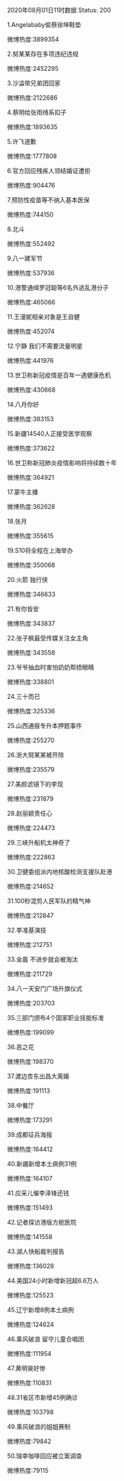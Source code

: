 2020年08月01日11时数据
Status: 200

1.Angelababy偷蔡徐坤鞋垫

微博热度:3899354

2.努某某存在多项违纪违规

微博热度:2452295

3.沙溢带兄弟团回家

微博热度:2122686

4.蔡明给张雨绮系扣子

微博热度:1893635

5.许飞道歉

微博热度:1777808

6.官方回应残疾人领结婚证遭拒

微博热度:904476

7.预防性疫苗等不纳入基本医保

微博热度:744150

8.北斗

微博热度:552492

9.八一建军节

微博热度:537936

10.港警通缉罗冠聪等6名外逃乱港分子

微博热度:465066

11.王漫妮相亲对象是王自健

微博热度:452074

12.宁静 我们不需要流量明星

微博热度:441976

13.世卫称新冠疫情是百年一遇健康危机

微博热度:430668

14.八月你好

微博热度:383153

15.新疆14540人正接受医学观察

微博热度:373622

16.世卫称新冠肺炎疫情影响将持续数十年

微博热度:364921

17.蒙牛主播

微博热度:362628

18.张月

微博热度:355615

19.S10将全程在上海举办

微博热度:350068

20.火箭 独行侠

微博热度:346633

21.有你皆安

微博热度:343837

22.张子枫最受传媒关注女主角

微博热度:343558

23.爷爷抽血时害怕奶奶帮捂眼睛

微博热度:338801

24.三十而已

微博热度:325336

25.山西通报专升本押题事件

微博热度:255270

26.浙大努某某被开除

微博热度:235579

27.美颜滤镜下的李现

微博热度:231879

28.赵丽颖责任心

微博热度:224473

29.三峡升船机太神奇了

微博热度:222863

30.卫健委组派内地核酸检测支援队赴港

微博热度:214652

31.100秒混剪人民军队的精气神

微博热度:212847

32.李准基演技

微博热度:212751

33.金晨 不进步就会被淘汰

微博热度:211729

34.八一天安门广场升旗仪式

微博热度:203703

35.三部门颁布4个国家职业技能标准

微博热度:199099

36.恶之花

微博热度:198370

37.渡边杏东出昌大离婚

微博热度:191113

38.中餐厅

微博热度:173291

39.成都征兵海报

微博热度:164412

40.新疆新增本土病例31例

微博热度:164107

41.应采儿催李泽锋还钱

微博热度:151493

42.记者探访港版方舱医院

微博热度:141558

43.湖人快船裁判报告

微博热度:136028

44.美国24小时新增新冠超6.6万人

微博热度:125523

45.辽宁新增8例本土病例

微博热度:124624

46.乘风破浪 留守儿童合唱团

微博热度:111954

47.黄明昊好惨

微博热度:110831

48.31省区市新增45例确诊

微博热度:103798

49.乘风破浪的姐姐赛制

微博热度:79842

50.瑞幸咖啡回应被立案调查

微博热度:79115

